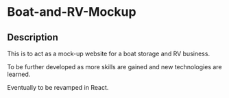 # Boat-and-RV-Mockup

## Description

This is to act as a mock-up website for a boat storage and RV business. 

To be further developed as more skills are gained and new technologies are learned.

Eventually to be revamped in React. 